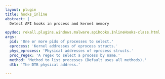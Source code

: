 ```yaml
---
layout: plugin
title: hooks_inline
abstract: |
  Detect API hooks in process and kernel memory

epydoc: rekall.plugins.windows.malware.apihooks.InlineHooks-class.html
args:
  pid: 'One or more pids of processes to select.'
  eprocess: 'Kernel addresses of eprocess structs.'
  phys_eprocess: 'Physical addresses of eprocess structs.'
  proc_regex: 'A regex to select a process by name.'
  method: 'Method to list processes (Default uses all methods).'
  dtb: 'The DTB physical address.'

---
```


